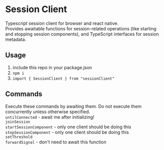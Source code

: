 # Session Client
Typescript session client for browser and react native.  
Provides awaitable functions for session-related operations (like starting and stopping session components), and TypeScript interfaces for session metadata.

## Usage  
 1. include this repo in your package.json
 2. `npm i`
 3. `import { SessionClient } from "sessionClient"`  
 
## Commands
Execute these commands by awaiting them. Do not execute them concurrently unless otherwise specified.  
`untilConnected` - await me after initializing!  
`joinSession`  
`startSessionComponent` - only one client should be doing this  
`stopSessionComponent` - only one client should be doing this  
`setThreshold`  
`forwardSignal` - don't need to await this function  
